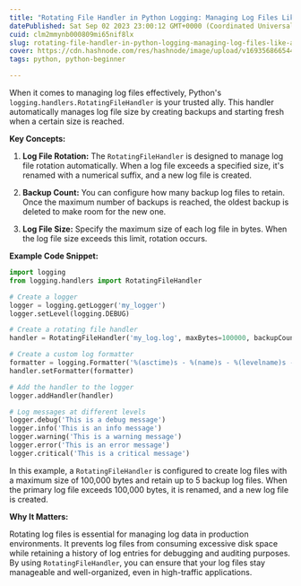```yaml
---
title: "Rotating File Handler in Python Logging: Managing Log Files Like a Pro"
datePublished: Sat Sep 02 2023 23:00:12 GMT+0000 (Coordinated Universal Time)
cuid: clm2mmynb000809mi65nif8lx
slug: rotating-file-handler-in-python-logging-managing-log-files-like-a-pro
cover: https://cdn.hashnode.com/res/hashnode/image/upload/v1693568665448/9c26f768-a07a-4a7f-a460-eb3ebf75190d.jpeg
tags: python, python-beginner

---
```


When it comes to managing log files effectively, Python's `logging.handlers.RotatingFileHandler` is your trusted ally. This handler automatically manages log file size by creating backups and starting fresh when a certain size is reached.

**Key Concepts:**

1. **Log File Rotation:** The `RotatingFileHandler` is designed to manage log file rotation automatically. When a log file exceeds a specified size, it's renamed with a numerical suffix, and a new log file is created.
    
2. **Backup Count:** You can configure how many backup log files to retain. Once the maximum number of backups is reached, the oldest backup is deleted to make room for the new one.
    
3. **Log File Size:** Specify the maximum size of each log file in bytes. When the log file size exceeds this limit, rotation occurs.
    

**Example Code Snippet:**

```python
import logging
from logging.handlers import RotatingFileHandler

# Create a logger
logger = logging.getLogger('my_logger')
logger.setLevel(logging.DEBUG)

# Create a rotating file handler
handler = RotatingFileHandler('my_log.log', maxBytes=100000, backupCount=5)

# Create a custom log formatter
formatter = logging.Formatter('%(asctime)s - %(name)s - %(levelname)s - %(message)s')
handler.setFormatter(formatter)

# Add the handler to the logger
logger.addHandler(handler)

# Log messages at different levels
logger.debug('This is a debug message')
logger.info('This is an info message')
logger.warning('This is a warning message')
logger.error('This is an error message')
logger.critical('This is a critical message')
```

In this example, a `RotatingFileHandler` is configured to create log files with a maximum size of 100,000 bytes and retain up to 5 backup log files. When the primary log file exceeds 100,000 bytes, it is renamed, and a new log file is created.

**Why It Matters:**

Rotating log files is essential for managing log data in production environments. It prevents log files from consuming excessive disk space while retaining a history of log entries for debugging and auditing purposes. By using `RotatingFileHandler`, you can ensure that your log files stay manageable and well-organized, even in high-traffic applications.